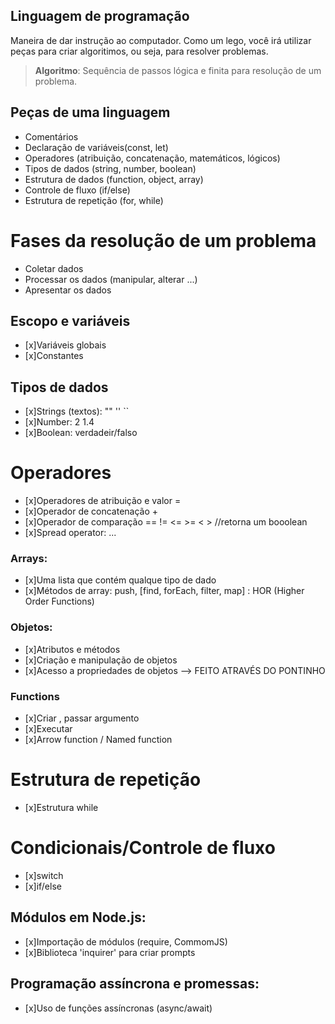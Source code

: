 ##  Linguagem de programação

Maneira de dar instrução ao computador.
Como um lego, você irá utilizar peças para criar algoritimos, ou seja, para resolver problemas.

>   **Algoritmo**: Sequência de passos lógica e finita para resolução de um problema.

## Peças de uma linguagem

- Comentários
- Declaração de variáveis(const, let)
- Operadores (atribuição, concatenação, matemáticos, lógicos)
- Tipos de dados (string, number, boolean)
- Estrutura de dados (function, object, array)
- Controle de fluxo (if/else)
- Estrutura de repetição (for, while)

# Fases da resolução de um problema

- Coletar dados
- Processar os dados (manipular, alterar ...)
- Apresentar os dados

## Escopo e variáveis

- [x]Variáveis globais
- [x]Constantes

## Tipos de dados

- [x]Strings (textos): ""  ''  ``
- [x]Number: 2  1.4 
- [x]Boolean: verdadeir/falso 

# Operadores

- [x]Operadores de atribuição e valor =
- [x]Operador de concatenação +
- [x]Operador de comparação ==  !=  <=  >=  <  > //retorna um booolean
- [x]Spread operator: ...

### Arrays: 

- [x]Uma lista que contém qualque tipo de dado
- [x]Métodos de array: push, [find, forEach, filter, map] : HOR (Higher Order Functions)

### Objetos: 

- [x]Atributos e métodos
- [x]Criação e manipulação de objetos
- [x]Acesso a propriedades de objetos --> FEITO ATRAVÉS DO PONTINHO

### Functions

- [x]Criar , passar argumento
- [x]Executar
- [x]Arrow function / Named function

# Estrutura de repetição

- [x]Estrutura while

# Condicionais/Controle de fluxo

- [x]switch
- [x]if/else

## Módulos em Node.js:

- [x]Importação de módulos (require, CommomJS)
- [x]Biblioteca 'inquirer' para criar prompts

## Programação assíncrona e promessas:

- [x]Uso de funções assíncronas (async/await)

